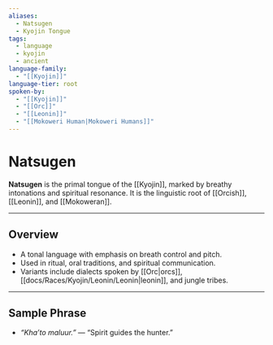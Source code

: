 ```yaml
---
aliases:
  - Natsugen
  - Kyojin Tongue
tags:
  - language
  - kyojin
  - ancient
language-family:
  - "[[Kyojin]]"
language-tier: root
spoken-by:
  - "[[Kyojin]]"
  - "[[Orc]]"
  - "[[Leonin]]"
  - "[[Mokoweri Human|Mokoweri Humans]]"
---
```


# Natsugen

**Natsugen** is the primal tongue of the [[Kyojin]], marked by breathy intonations and spiritual resonance. It is the linguistic root of [[Orcish]], [[Leonin]], and [[Mokoweran]].

---

## Overview

- A tonal language with emphasis on breath control and pitch.
- Used in ritual, oral traditions, and spiritual communication.
- Variants include dialects spoken by [[Orc|orcs]], [[docs/Races/Kyojin/Leonin/Leonin|leonin]], and jungle tribes.

---

## Sample Phrase

- *“Kha’to maluur.”* — “Spirit guides the hunter.”
